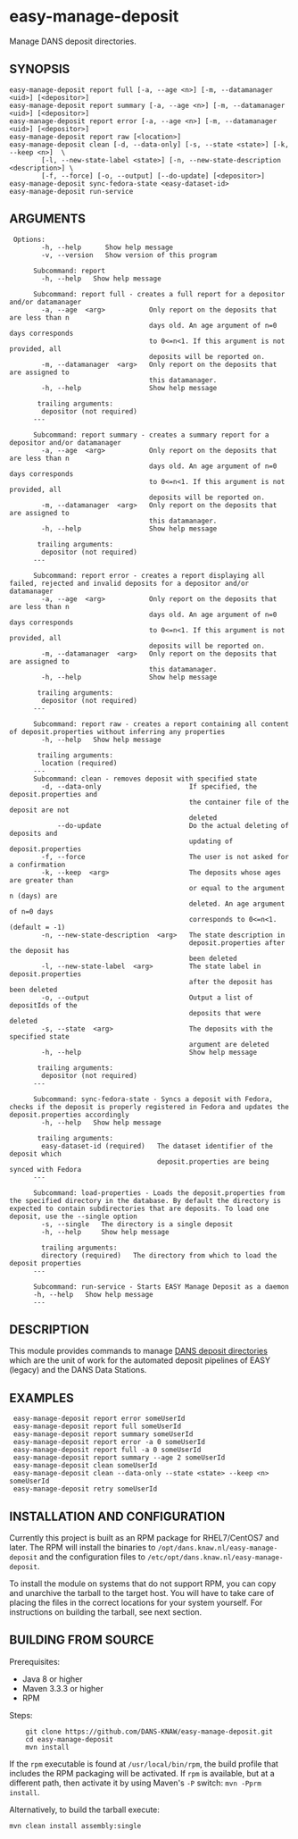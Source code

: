 easy-manage-deposit
===================

Manage DANS deposit directories.

SYNOPSIS
--------

    easy-manage-deposit report full [-a, --age <n>] [-m, --datamanager <uid>] [<depositor>]
    easy-manage-deposit report summary [-a, --age <n>] [-m, --datamanager <uid>] [<depositor>]
    easy-manage-deposit report error [-a, --age <n>] [-m, --datamanager <uid>] [<depositor>]
    easy-manage-deposit report raw [<location>]
    easy-manage-deposit clean [-d, --data-only] [-s, --state <state>] [-k, --keep <n>]  \
            [-l, --new-state-label <state>] [-n, --new-state-description <description>] \
            [-f, --force] [-o, --output] [--do-update] [<depositor>]
    easy-manage-deposit sync-fedora-state <easy-dataset-id>
    easy-manage-deposit run-service

ARGUMENTS
--------

     Options:
            -h, --help      Show help message
            -v, --version   Show version of this program
          
          Subcommand: report
            -h, --help   Show help message
          
          Subcommand: report full - creates a full report for a depositor and/or datamanager
            -a, --age  <arg>           Only report on the deposits that are less than n
                                       days old. An age argument of n=0 days corresponds
                                       to 0<=n<1. If this argument is not provided, all
                                       deposits will be reported on.
            -m, --datamanager  <arg>   Only report on the deposits that are assigned to
                                       this datamanager.
            -h, --help                 Show help message
          
           trailing arguments:
            depositor (not required)
          ---
          
          Subcommand: report summary - creates a summary report for a depositor and/or datamanager
            -a, --age  <arg>           Only report on the deposits that are less than n
                                       days old. An age argument of n=0 days corresponds
                                       to 0<=n<1. If this argument is not provided, all
                                       deposits will be reported on.
            -m, --datamanager  <arg>   Only report on the deposits that are assigned to
                                       this datamanager.
            -h, --help                 Show help message
          
           trailing arguments:
            depositor (not required)
          ---
          
          Subcommand: report error - creates a report displaying all failed, rejected and invalid deposits for a depositor and/or datamanager
            -a, --age  <arg>           Only report on the deposits that are less than n
                                       days old. An age argument of n=0 days corresponds
                                       to 0<=n<1. If this argument is not provided, all
                                       deposits will be reported on.
            -m, --datamanager  <arg>   Only report on the deposits that are assigned to
                                       this datamanager.
            -h, --help                 Show help message
          
           trailing arguments:
            depositor (not required)
          ---
          
          Subcommand: report raw - creates a report containing all content of deposit.properties without inferring any properties
            -h, --help   Show help message
          
           trailing arguments:
            location (required)
          ---
          Subcommand: clean - removes deposit with specified state
            -d, --data-only                      If specified, the deposit.properties and
                                                 the container file of the deposit are not
                                                 deleted
                --do-update                      Do the actual deleting of deposits and
                                                 updating of deposit.properties
            -f, --force                          The user is not asked for a confirmation
            -k, --keep  <arg>                    The deposits whose ages are greater than
                                                 or equal to the argument n (days) are
                                                 deleted. An age argument of n=0 days
                                                 corresponds to 0<=n<1. (default = -1)
            -n, --new-state-description  <arg>   The state description in
                                                 deposit.properties after the deposit has
                                                 been deleted
            -l, --new-state-label  <arg>         The state label in deposit.properties
                                                 after the deposit has been deleted
            -o, --output                         Output a list of depositIds of the
                                                 deposits that were deleted
            -s, --state  <arg>                   The deposits with the specified state
                                                 argument are deleted
            -h, --help                           Show help message
            
           trailing arguments:
            depositor (not required)
          ---
          
          Subcommand: sync-fedora-state - Syncs a deposit with Fedora, checks if the deposit is properly registered in Fedora and updates the deposit.properties accordingly
            -h, --help   Show help message
          
           trailing arguments:
            easy-dataset-id (required)   The dataset identifier of the deposit which
                                         deposit.properties are being synced with Fedora
          ---

          Subcommand: load-properties - Loads the deposit.properties from the specified directory in the database. By default the directory is expected to contain subdirectories that are deposits. To load one deposit, use the --single option
            -s, --single   The directory is a single deposit
            -h, --help     Show help message

            trailing arguments:
            directory (required)   The directory from which to load the deposit properties
          ---

          Subcommand: run-service - Starts EASY Manage Deposit as a daemon
          -h, --help   Show help message
          ---


DESCRIPTION
-----------
This module provides commands to manage [DANS deposit directories](https://dans-knaw.github.io/dd-dans-deposit-to-dataverse/deposit-directory/) 
which are the unit of work for the automated deposit pipelines of EASY (legacy) and the DANS Data Stations.

EXAMPLES
--------

     easy-manage-deposit report error someUserId
     easy-manage-deposit report full someUserId
     easy-manage-deposit report summary someUserId
     easy-manage-deposit report error -a 0 someUserId
     easy-manage-deposit report full -a 0 someUserId
     easy-manage-deposit report summary --age 2 someUserId
     easy-manage-deposit clean someUserId
     easy-manage-deposit clean --data-only --state <state> --keep <n> someUserId
     easy-manage-deposit retry someUserId


INSTALLATION AND CONFIGURATION
------------------------------
Currently this project is built as an RPM package for RHEL7/CentOS7 and later. The RPM will install the binaries to
`/opt/dans.knaw.nl/easy-manage-deposit` and the configuration files to `/etc/opt/dans.knaw.nl/easy-manage-deposit`.

To install the module on systems that do not support RPM, you can copy and unarchive the tarball to the target host.
You will have to take care of placing the files in the correct locations for your system yourself. For instructions
on building the tarball, see next section.


BUILDING FROM SOURCE
--------------------

Prerequisites:

* Java 8 or higher
* Maven 3.3.3 or higher
* RPM

Steps:

        git clone https://github.com/DANS-KNAW/easy-manage-deposit.git
        cd easy-manage-deposit
        mvn install

If the `rpm` executable is found at `/usr/local/bin/rpm`, the build profile that includes the RPM
packaging will be activated. If `rpm` is available, but at a different path, then activate it by using
Maven's `-P` switch: `mvn -Pprm install`.

Alternatively, to build the tarball execute:

    mvn clean install assembly:single
